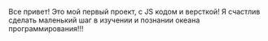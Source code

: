 Все привет! Это мой первый проект, с JS кодом и версткой! Я счастлив сделать маленький шаг в изучении и познании океана программирования!!!
